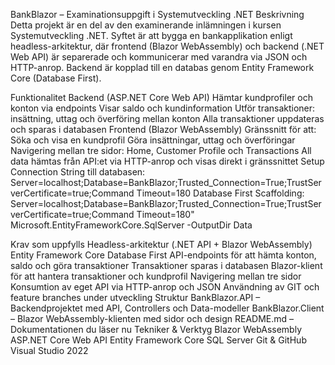 BankBlazor – Examinationsuppgift i Systemutveckling .NET
Beskrivning
Detta projekt är en del av den examinerande inlämningen i kursen Systemutveckling .NET. Syftet är att bygga en bankapplikation enligt headless-arkitektur, där frontend (Blazor WebAssembly) och backend (.NET Web API) är separerade och kommunicerar med varandra via JSON och HTTP-anrop. Backend är kopplad till en databas genom Entity Framework Core (Database First).



Funktionalitet
Backend (ASP.NET Core Web API)
Hämtar kundprofiler och konton via endpoints
Visar saldo och kundinformation
Utför transaktioner: insättning, uttag och överföring mellan konton
Alla transaktioner uppdateras och sparas i databasen
Frontend (Blazor WebAssembly)
Gränssnitt för att: Söka och visa en kundprofil Göra insättningar, uttag och överföringar
Navigering mellan tre sidor: Home, Customer Profile och Transactions
All data hämtas från API:et via HTTP-anrop och visas direkt i gränssnittet
Setup
Connection String till databasen:
Server=localhost;Database=BankBlazor;Trusted_Connection=True;TrustServerCertificate=true;Command Timeout=180 Database First Scaffolding: Server=localhost;Database=BankBlazor;Trusted_Connection=True;TrustServerCertificate=true;Command Timeout=180" Microsoft.EntityFrameworkCore.SqlServer -OutputDir Data




Krav som uppfylls
Headless-arkitektur (.NET API + Blazor WebAssembly)
Entity Framework Core Database First
API-endpoints för att hämta konton, saldo och göra transaktioner
Transaktioner sparas i databasen
Blazor-klient för att hantera transaktioner och kundprofil
Navigering mellan tre sidor
Konsumtion av eget API via HTTP-anrop och JSON
Användning av GIT och feature branches under utveckling
Struktur
BankBlazor.API – Backendprojektet med API, Controllers och Data-modeller
BankBlazor.Client – Blazor WebAssembly-klienten med sidor och design
README.md – Dokumentationen du läser nu
Tekniker & Verktyg
Blazor WebAssembly
ASP.NET Core Web API
Entity Framework Core
SQL Server
Git & GitHub
Visual Studio 2022
